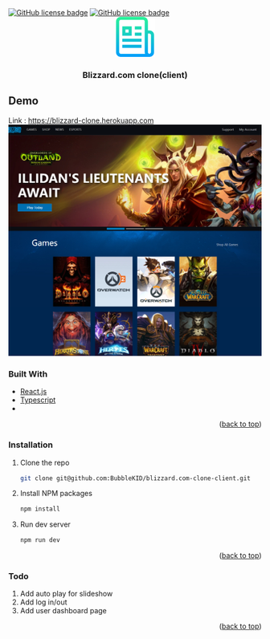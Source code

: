 <div id="top"></div>

<!-- PROJECT SHIELDS -->
<a href="https://github.com/BubbleKID/blizzard.com-clone-client/blob/master/LICENSE" alt="Activity">
    <img alt="GitHub license badge" src="https://img.shields.io/github/license/BubbleKID/blizzard.com-clone-client"></a>
<a href="https://www.linkedin.com/in/xin-chen-mark" alt="Activity">
    <img alt="GitHub license badge" src="https://img.shields.io/badge/LinkedIn-0077B5?style=flat&logo=linkedin&logoColor=white
"></a>
 
<!-- PROJECT LOGO -->
<br />
<div align="center">
  <a href="https://github.com/BubbleKID/blizzard.com-clone-client">
    <img src="logo.png" alt="Logo" width="80" height="80">
  </a>
  <h3 align="center">Blizzard.com clone(client)</h3>
</div>

## Demo
Link : https://blizzard-clone.herokuapp.com
<a href="https://blizzard-clone.herokuapp.com"><img src="https://raw.githubusercontent.com/BubbleKID/blizzard.com-clone-client/master/screenshot.png" alt="blizzard-clone.herokuapp.com" /></a>

### Built With
* [React.js](https://reactjs.org/)
* [Typescript](https://www.typescriptlang.org/)
* 
<p align="right">(<a href="#top">back to top</a>)</p>

### Installation
1. Clone the repo
   ```sh
   git clone git@github.com:BubbleKID/blizzard.com-clone-client.git
   ```
2. Install NPM packages
   ```sh
   npm install
   ```
3. Run dev server
   ```sh
   npm run dev
   ```

<p align="right">(<a href="#top">back to top</a>)</p>

### Todo
1. Add auto play for slideshow
2. Add log in/out
3. Add user dashboard page

<p align="right">(<a href="#top">back to top</a>)</p>